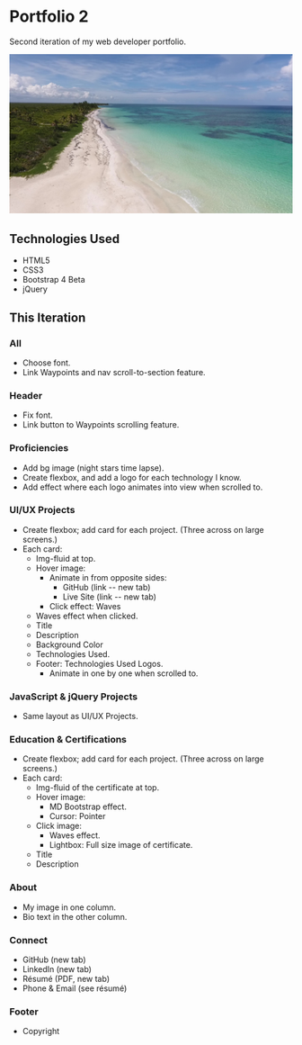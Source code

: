 # Portfolio 2

Second iteration of my web developer portfolio.

![Todd Croak-Falen | Web Developer](https://github.com/toddcf/portfolio2/blob/master/assets/img/tropical.jpg "Todd Croak-Falen | Web Developer")

## Technologies Used

- HTML5
- CSS3
- Bootstrap 4 Beta
- jQuery

## This Iteration

### All

- Choose font.
- Link Waypoints and nav scroll-to-section feature.

### Header

- Fix font.
- Link button to Waypoints scrolling feature.

### Proficiencies

- Add bg image (night stars time lapse).
- Create flexbox, and add a logo for each technology I know.
- Add effect where each logo animates into view when scrolled to.

### UI/UX Projects

- Create flexbox; add card for each project. (Three across on large screens.)
- Each card:
  - Img-fluid at top.
  - Hover image:
    - Animate in from opposite sides:
	  - GitHub (link -- new tab)
	  - Live Site (link -- new tab)
    - Click effect: Waves
  - Waves effect when clicked.
  - Title
  - Description
  - Background Color
  - Technologies Used.
  - Footer: Technologies Used Logos.
    - Animate in one by one when scrolled to.

### JavaScript & jQuery Projects

- Same layout as UI/UX Projects.

### Education & Certifications

- Create flexbox; add card for each project. (Three across on large screens.)
- Each card:
  - Img-fluid of the certificate at top.
  - Hover image:
    - MD Bootstrap effect.
    - Cursor: Pointer
  - Click image:
    - Waves effect.
    - Lightbox: Full size image of certificate.
  - Title
  - Description

### About

- My image in one column.
- Bio text in the other column.

### Connect

- GitHub (new tab)
- LinkedIn (new tab)
- Résumé (PDF, new tab)
- Phone & Email (see résumé)

### Footer

- Copyright